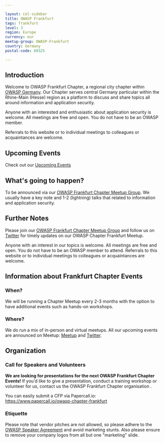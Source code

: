 ```yaml
---

layout: col-sidebar
title: OWASP Frankfurt
tags: frankfurt
level: 3
region: Europe
currency: eur
meetup-group: OWASP-Frankfurt
country: Germany
postal-code: 60325

---
```


## Introduction

Welcome to OWASP Frankfurt Chapter, a regional city chapter within [OWASP Germany](https://owasp.org/www-chapter-germany/). Our Chapter serves central Germany particular within the Rhine-Main (Hesse) region as a platform to discuss and share topics all around information and application security.

Anyone with an interested and enthusiastic about application security is welcome. All meetings are free and open. You do not have to be an OWASP member.

Referrals to this website or to individual meetings to colleagues or acquaintances are welcome.

## Upcoming Events 

Check out our [Upcoming Events](https://owasp.org/www-chapter-frankfurt#div-nextevent)

## What's going to happen?
To be announced via our [OWASP Frankfurt Chapter Meetup Group](https://www.meetup.com/OWASP-Frankfurt).
We usually have a key note and 1-2 (lightning) talks that related to information and application security.

## Further Notes
Please join our [OWASP Frankfurt Chapter Meetup Group](https://www.meetup.com/OWASP-Frankfurt) and follow us on [Twitter](https://twitter.com/owasp_frankfurt) for timely updates on our OWASP Chapter Frankfurt Meetup.

Anyone with an interest in our topics is welcome. All meetings are free and open. You do not have to be an OWASP member to attend. Referrals to this website or to individual meetings to colleagues or acquaintances are welcome.

## Information about Frankfurt Chapter Events

### When?
We will be running a Chapter Meetup every 2-3 months with the option to have additional events such as hands-on workshops. 

### Where?
We do run a mix of in-person and virtual meetups. All our upcoming events are announced on Meetup: [Meetup](http://www.meetup.com/OWASP-Frankfurt) and [Twitter](https://twitter.com/owasp_frankfurt). 

## Organization

### Call for Speakers and Volunteers

**We are looking for presentations for the next OWASP Frankfurt Chapter Events!** If you'd like to give a presentation, conduct a training workshop or volunteer for us, contact us the OWASP Frankfurt Chapter organisation .

You can easily submit a CFP via Papercall.io: https://www.papercall.io/owasp-chapter-frankfurt

### Etiquette
Please note that vendor pitches are not allowed, so please adhere to the [OWASP Speaker Agreement](https://owasp.org/www-policy/legal/speaker-agreement) and avoid marketing stunts. Also please ensure to remove your company logos from all but one "marketing" slide.
